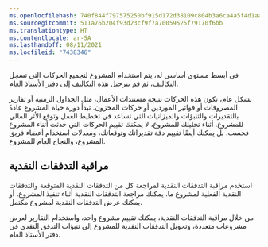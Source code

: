 ```yaml
---
ms.openlocfilehash: 740f844f797575250bf915d172d38109c804b3a6ca4a5f4d1aaa8779e4f946b9
ms.sourcegitcommit: 511a76b204f93d23cf9f7a70059525f79170f6bb
ms.translationtype: HT
ms.contentlocale: ar-SA
ms.lasthandoff: 08/11/2021
ms.locfileid: "7438346"
---
```

في أبسط مستوى أساسي له، يتم استخدام المشروع لتجميع الحركات التي تسجل التكاليف، ثم قم بترحيل هذه التكاليف إلى دفتر الأستاذ العام.

بشكل عام، تكون هذه الحركات نتيجة مستندات الأعمال، مثل الجداول الزمنية أو تقارير المصروفات أو فواتير الموردين‬ أو حركات المخزون. تبدأ دورة حياة المشروع عادةً بالتقديرات والتنبؤات والميزانيات التي تساعد في تخطيط العمل وتوقع الأثر المالي للمشروع. أثناء تحليلك للمشروع، لا يمكنك تقييم الحركات التي حدثت أثناء المشروع فحسب، بل يمكنك أيضًا تقييم دقة تقديراتك وتوقعاتك، ومعدلات استخدام أعضاء فريق المشروع، والنجاح العام للمشروع.

## <a name="cash-flow-monitoring"></a>مراقبة التدفقات النقدية

استخدم مراقبة التدفقات النقدية لمراجعة كل من التدفقات النقدية المتوقعة والتدفقات النقدية الفعلية لمشروع ما. يمكنك مراجعة التدفقات النقدية أثناء تنفيذ المشروع، أو يمكنك عرض التدفقات النقدية لمشروع مكتمل.

من خلال مراقبة التدفقات النقدية، يمكنك تقييم مشروع واحد، واستخدام التقارير لعرض مشروعات متعددة، وتحويل التدفقات النقدية للمشروع إلى تنبؤات التدفق النقدي في دفتر الأستاذ العام.
